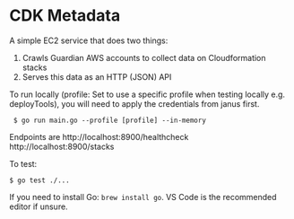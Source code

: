 # CDK Metadata

A simple EC2 service that does two things:

1. Crawls Guardian AWS accounts to collect data on Cloudformation stacks
2. Serves this data as an HTTP (JSON) API

To run locally (profile: Set to use a specific profile when testing locally e.g. deployTools), you will need to apply the credentials from janus first.

     $ go run main.go --profile [profile] --in-memory

Endpoints are
    http://localhost:8900/healthcheck
    http://localhost:8900/stacks

To test:

    $ go test ./...

If you need to install Go: `brew install go`. VS Code is the recommended editor
if unsure.